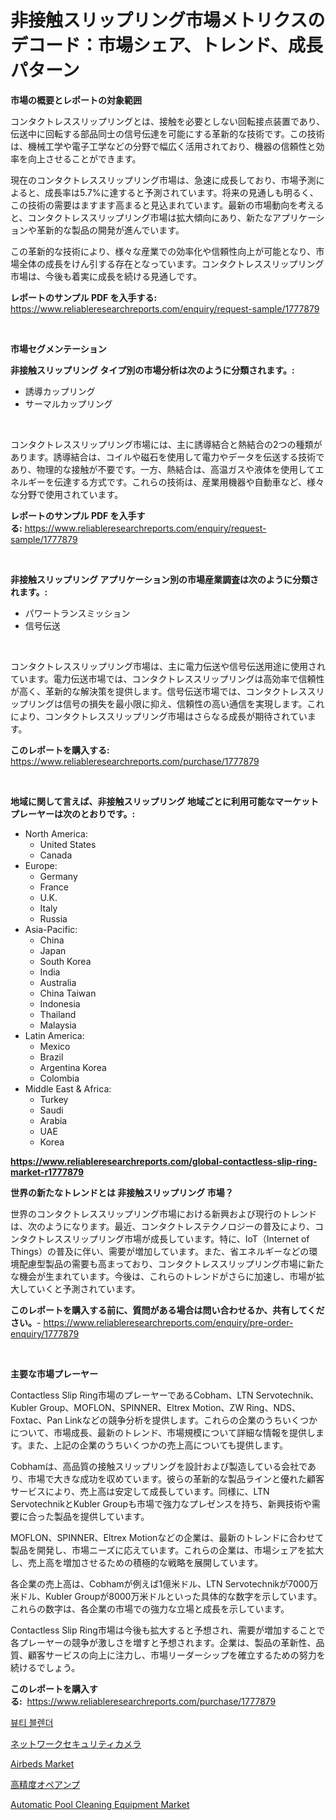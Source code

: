 <p><h1>非接触スリップリング市場メトリクスのデコード：市場シェア、トレンド、成長パターン</h1></p><p><strong>市場の概要とレポートの対象範囲</strong></p>
<p><p>コンタクトレススリップリングとは、接触を必要としない回転接点装置であり、伝送中に回転する部品同士の信号伝達を可能にする革新的な技術です。この技術は、機械工学や電子工学などの分野で幅広く活用されており、機器の信頼性と効率を向上させることができます。</p><p>現在のコンタクトレススリップリング市場は、急速に成長しており、市場予測によると、成長率は5.7%に達すると予測されています。将来の見通しも明るく、この技術の需要はますます高まると見込まれています。最新の市場動向を考えると、コンタクトレススリップリング市場は拡大傾向にあり、新たなアプリケーションや革新的な製品の開発が進んでいます。</p><p>この革新的な技術により、様々な産業での効率化や信頼性向上が可能となり、市場全体の成長をけん引する存在となっています。コンタクトレススリップリング市場は、今後も着実に成長を続ける見通しです。</p></p>
<p><strong>レポートのサンプル PDF を入手する:</strong> <a href="https://www.reliableresearchreports.com/enquiry/request-sample/1777879">https://www.reliableresearchreports.com/enquiry/request-sample/1777879</a></p>
<p>&nbsp;</p>
<p><strong>市場セグメンテーション</strong></p>
<p><strong>非接触スリップリング タイプ別の市場分析は次のように分類されます。:</strong></p>
<p><ul><li>誘導カップリング</li><li>サーマルカップリング</li></ul></p>
<p>&nbsp;</p>
<p><p>コンタクトレススリップリング市場には、主に誘導結合と熱結合の2つの種類があります。誘導結合は、コイルや磁石を使用して電力やデータを伝送する技術であり、物理的な接触が不要です。一方、熱結合は、高温ガスや液体を使用してエネルギーを伝達する方式です。これらの技術は、産業用機器や自動車など、様々な分野で使用されています。</p></p>
<p><strong>レポートのサンプル PDF を入手する:</strong>&nbsp;<a href="https://www.reliableresearchreports.com/enquiry/request-sample/1777879">https://www.reliableresearchreports.com/enquiry/request-sample/1777879</a></p>
<p>&nbsp;</p>
<p><strong> 非接触スリップリング アプリケーション別の市場産業調査は次のように分類されます。:</strong></p>
<p><ul><li>パワートランスミッション</li><li>信号伝送</li></ul></p>
<p>&nbsp;</p>
<p><p>コンタクトレススリップリング市場は、主に電力伝送や信号伝送用途に使用されています。電力伝送市場では、コンタクトレススリップリングは高効率で信頼性が高く、革新的な解決策を提供します。信号伝送市場では、コンタクトレススリップリングは信号の損失を最小限に抑え、信頼性の高い通信を実現します。これにより、コンタクトレススリップリング市場はさらなる成長が期待されています。</p></p>
<p><strong>このレポートを購入する:</strong>&nbsp; <a href="https://www.reliableresearchreports.com/purchase/1777879">https://www.reliableresearchreports.com/purchase/1777879</a></p>
<p>&nbsp;</p>
<p><strong>地域に関して言えば、非接触スリップリング 地域ごとに利用可能なマーケットプレーヤーは次のとおりです。:</strong></p>
<p><ul>
    <li>
        North America:
        <ul>
            <li>United States</li>
            <li>Canada</li>
        </ul>
    </li>
    <li>
        Europe:
        <ul>
            <li>Germany</li>
            <li>France</li>
            <li>U.K.</li>
            <li>Italy</li>
            <li>Russia</li>
        </ul>
    </li>
    <li>
        Asia-Pacific:
        <ul>
            <li>China</li>
            <li>Japan</li>
            <li>South Korea</li>
            <li>India</li>
            <li>Australia</li>
            <li>China Taiwan</li>
            <li>Indonesia</li>
            <li>Thailand</li>
            <li>Malaysia</li>
        </ul>
    </li>
    <li>
        Latin America:
        <ul>
            <li>Mexico</li>
            <li>Brazil</li>
            <li>Argentina Korea</li>
            <li>Colombia</li>
        </ul>
    </li>
    <li>
        Middle East & Africa:
        <ul>
            <li>Turkey</li>
            <li>Saudi</li>
            <li>Arabia</li>
            <li>UAE</li>
            <li>Korea</li>
        </ul>
    </li>
    </ul></p>
<p><strong><a href="https://www.reliableresearchreports.com/global-contactless-slip-ring-market-r1777879">https://www.reliableresearchreports.com/global-contactless-slip-ring-market-r1777879</a></strong>&nbsp;</p>
<p><strong>世界の新たなトレンドとは 非接触スリップリング 市場？</strong></p>
<p><p>世界のコンタクトレススリップリング市場における新興および現行のトレンドは、次のようになります。最近、コンタクトレステクノロジーの普及により、コンタクトレススリップリング市場が成長しています。特に、IoT（Internet of Things）の普及に伴い、需要が増加しています。また、省エネルギーなどの環境配慮型製品の需要も高まっており、コンタクトレススリップリング市場に新たな機会が生まれています。今後は、これらのトレンドがさらに加速し、市場が拡大していくと予測されています。</p></p>
<p><strong>このレポートを購入する前に、質問がある場合は問い合わせるか、共有してください。</strong>- <a href="https://www.reliableresearchreports.com/enquiry/pre-order-enquiry/1777879">https://www.reliableresearchreports.com/enquiry/pre-order-enquiry/1777879</a></p>
<p>&nbsp;</p>
<p><strong>主要な市場プレーヤー</strong></p>
<p><p>Contactless Slip Ring市場のプレーヤーであるCobham、LTN Servotechnik、Kubler Group、MOFLON、SPINNER、Eltrex Motion、ZW Ring、NDS、Foxtac、Pan Linkなどの競争分析を提供します。これらの企業のうちいくつかについて、市場成長、最新のトレンド、市場規模について詳細な情報を提供します。また、上記の企業のうちいくつかの売上高についても提供します。</p><p>Cobhamは、高品質の接触スリップリングを設計および製造している会社であり、市場で大きな成功を収めています。彼らの革新的な製品ラインと優れた顧客サービスにより、売上高は安定して成長しています。同様に、LTN ServotechnikとKubler Groupも市場で強力なプレゼンスを持ち、新興技術や需要に合った製品を提供しています。</p><p>MOFLON、SPINNER、Eltrex Motionなどの企業は、最新のトレンドに合わせて製品を開発し、市場ニーズに応えています。これらの企業は、市場シェアを拡大し、売上高を増加させるための積極的な戦略を展開しています。</p><p>各企業の売上高は、Cobhamが例えば1億米ドル、LTN Servotechnikが7000万米ドル、Kubler Groupが8000万米ドルといった具体的な数字を示しています。これらの数字は、各企業の市場での強力な立場と成長を示しています。</p><p>Contactless Slip Ring市場は今後も拡大すると予想され、需要が増加することで各プレーヤーの競争が激しさを増すと予想されます。企業は、製品の革新性、品質、顧客サービスの向上に注力し、市場リーダーシップを確立するための努力を続けるでしょう。</p></p>
<p><strong>このレポートを購入する:</strong>&nbsp;&nbsp;<a href="https://www.reliableresearchreports.com/purchase/1777879">https://www.reliableresearchreports.com/purchase/1777879</a></p>
<p><p><a href="https://github.com/iansanftyord09878/Market-Research-Report-List-1/blob/main/860256524011.md">뷰티 블렌더</a></p><p><a href="https://medium.com/@joanne.scott9078/%E3%83%8D%E3%83%83%E3%83%88%E3%83%AF%E3%83%BC%E3%82%AF%E3%82%BB%E3%82%AD%E3%83%A5%E3%83%AA%E3%83%86%E3%82%A3%E3%82%AB%E3%83%A1%E3%83%A9%E5%B8%82%E5%A0%B4%E3%81%AE%E5%B1%95%E6%9C%9B-%E6%A5%AD%E7%95%8C%E3%81%AE%E6%A6%82%E8%A6%81%E3%81%A8%E4%BA%88%E6%B8%AC-2024%E5%B9%B4%E3%81%8B%E3%82%892031%E5%B9%B4%E3%81%BE%E3%81%A7-986e29c2d586">ネットワークセキュリティカメラ</a></p><p><a href="https://www.linkedin.com/pulse/airbeds-market-research-report-its-history-forecast-2024-lh0yc?trackingId=gjmwKh4MwqjFn0vU9FYeBg%3D%3D">Airbeds Market</a></p><p><a href="https://medium.com/@davidowell8/%E3%83%97%E3%83%AC%E3%82%B7%E3%82%B8%E3%83%A7%E3%83%B3%E3%82%AA%E3%83%9A%E3%82%A2%E3%83%B3%E3%83%97%E5%B8%82%E5%A0%B4%E3%81%AE%E8%A6%8F%E6%A8%A1-%E5%B8%82%E5%A0%B4%E5%B1%95%E6%9C%9B%E3%81%A8%E5%B8%82%E5%A0%B4%E4%BA%88%E6%B8%AC-2024%E5%B9%B4%E3%81%8B%E3%82%892031%E5%B9%B4%E3%81%BE%E3%81%A7-1c1ada5fc586">高精度オペアンプ</a></p><p><a href="https://www.linkedin.com/pulse/automatic-pool-cleaning-equipment-market-comprehensive-assessment-26fue?trackingId=9dBlmCBVC%2FUAm%2FXfb7MKRQ%3D%3D">Automatic Pool Cleaning Equipment Market</a></p></p>